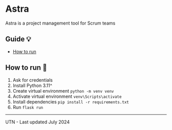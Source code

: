 # Astra
Astra is a project management tool for Scrum teams

## Guide :bulb:
- [How to run](#how-to-run-wrench)

## How to run :wrench:
1. Ask for credentials
2. Install Python 3.11^
3. Create virtual environment `python -m venv venv`
4. Activate virtual environment `venv\Scripts\activate`
5. Install dependencies `pip install -r requirements.txt`
6. Run `flask run`

---
UTN - Last updated July 2024